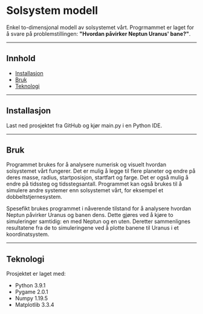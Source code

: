 # Solsystem modell

Enkel to-dimensjonal modell av solsystemet vårt. Progrmammet er laget for å svare på problemstillingen:
**"Hvordan påvirker Neptun Uranus' bane?"**.
___

## Innhold

* [Installasjon](#Installasjon)
* [Bruk](#Bruk)
* [Teknologi](#Teknologi)

___

## Installasjon

Last ned prosjektet fra GitHub og kjør main.py i en Python IDE.

___

## Bruk

Programmet brukes for å analysere numerisk og visuelt hvordan solsystemet vårt fungerer. Det er mulig å legge til flere
planeter og endre på deres masse, radius, startposisjon, startfart og farge. Det er også mulig å endre på tidssteg og
tidsstegsantall. Programmet kan også brukes til å simulere andre systemer enn solsystemet vårt, for eksempel et
dobbeltstjernesystem.

Spesefikt brukes programmet i nåverende tilstand for å analysere hvordan Neptun påvirker Uranus og banen dens. Dette
gjøres ved å kjøre to simuleringer samtidig: en med Neptun og en uten. Deretter sammenlignes resultatene fra de to
simuleringene ved å plotte banene til Uranus i et koordinatsystem.
___

## Teknologi

Prosjektet er laget med:

* Python 3.9.1
* Pygame 2.0.1
* Numpy 1.19.5
* Matplotlib 3.3.4
